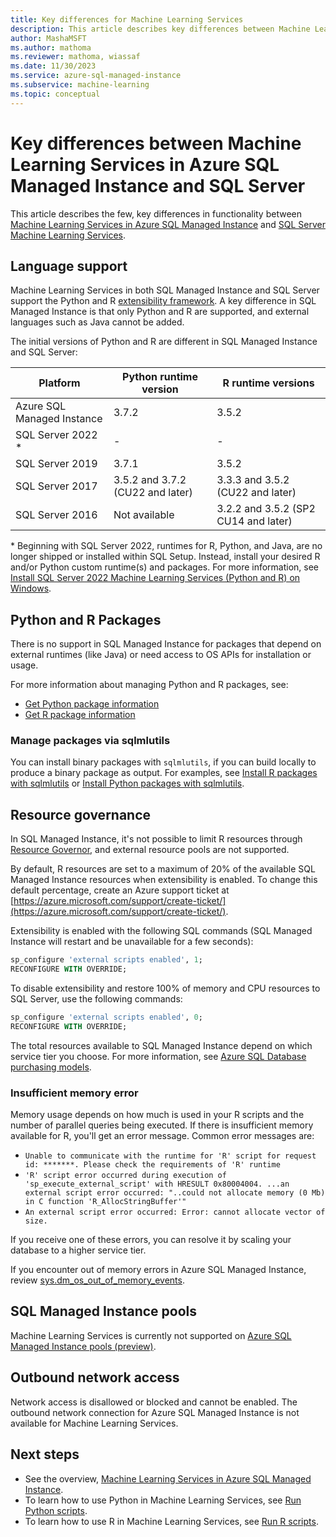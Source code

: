 ```yaml
---
title: Key differences for Machine Learning Services
description: This article describes key differences between Machine Learning Services in Azure SQL Managed Instance and SQL Server Machine Learning Services.
author: MashaMSFT
ms.author: mathoma
ms.reviewer: mathoma, wiassaf
ms.date: 11/30/2023
ms.service: azure-sql-managed-instance
ms.subservice: machine-learning
ms.topic: conceptual
---
```


# Key differences between Machine Learning Services in Azure SQL Managed Instance and SQL Server

This article describes the few, key differences in functionality between [Machine Learning Services in Azure SQL Managed Instance](machine-learning-services-overview.md) and [SQL Server Machine Learning Services](/sql/advanced-analytics/what-is-sql-server-machine-learning).

## Language support

Machine Learning Services in both SQL Managed Instance and SQL Server support the Python and R [extensibility framework](/sql/machine-learning/concepts/extensibility-framework). A key difference in SQL Managed Instance is that only Python and R are supported, and external languages such as Java cannot be added.

The initial versions of Python and R are different in SQL Managed Instance and SQL Server:

  | Platform                   | Python runtime version           | R runtime versions                   |
  |----------------------------|----------------------------------|--------------------------------------|
  | Azure SQL Managed Instance | 3.7.2                            | 3.5.2                                |
  | SQL Server 2022 \*| - | - |
  | SQL Server 2019            | 3.7.1                            | 3.5.2                                |
  | SQL Server 2017            | 3.5.2 and 3.7.2 (CU22 and later) | 3.3.3 and 3.5.2 (CU22 and later)     |
  | SQL Server 2016            | Not available                    | 3.2.2 and 3.5.2 (SP2 CU14 and later) |

\* Beginning with SQL Server 2022, runtimes for R, Python, and Java, are no longer shipped or installed within SQL Setup. Instead, install your desired R and/or Python custom runtime(s) and packages. For more information, see [Install SQL Server 2022 Machine Learning Services (Python and R) on Windows](/sql/machine-learning/install/sql-machine-learning-services-windows-install-sql-2022).

## Python and R Packages

There is no support in SQL Managed Instance for packages that depend on external runtimes (like Java) or need access to OS APIs for installation or usage.

For more information about managing Python and R packages, see:

- [Get Python package information](/sql/machine-learning/package-management/python-package-information?context=%2fazure%2fazure-sql%2fmanaged-instance%2fcontext%2fml-context&preserve-view=true&view=azuresqldb-mi-current)
- [Get R package information](/sql/machine-learning/package-management/r-package-information?context=%2fazure%2fazure-sql%2fmanaged-instance%2fcontext%2fml-context&preserve-view=true&view=azuresqldb-mi-current)

### Manage packages via sqlmlutils

You can install binary packages with `sqlmlutils`, if you can build locally to produce a binary package as output. For examples, see [Install R packages with sqlmlutils](/sql/machine-learning/package-management/install-additional-r-packages-on-sql-server) or [Install Python packages with sqlmlutils](/sql/machine-learning/package-management/install-additional-python-packages-on-sql-server).


## Resource governance

In SQL Managed Instance, it's not possible to limit R resources through [Resource Governor](/sql/relational-databases/resource-governor/resource-governor?view=azuresqldb-mi-current&preserve-view=true), and external resource pools are not supported.

By default, R resources are set to a maximum of 20% of the available SQL Managed Instance resources when extensibility is enabled. To change this default percentage, create an Azure support ticket at [https://azure.microsoft.com/support/create-ticket/](https://azure.microsoft.com/support/create-ticket/).

Extensibility is enabled with the following SQL commands (SQL Managed Instance will restart and be unavailable for a few seconds):

```sql
sp_configure 'external scripts enabled', 1;
RECONFIGURE WITH OVERRIDE;
```

To disable extensibility and restore 100% of memory and CPU resources to SQL Server, use the following commands:

```sql
sp_configure 'external scripts enabled', 0;
RECONFIGURE WITH OVERRIDE;
```

The total resources available to SQL Managed Instance depend on which service tier you choose. For more information, see [Azure SQL Database purchasing models](../database/purchasing-models.md).

### Insufficient memory error

Memory usage depends on how much is used in your R scripts and the number of parallel queries being executed. If there is insufficient memory available for R, you'll get an error message. Common error messages are:

- `Unable to communicate with the runtime for 'R' script for request id: *******. Please check the requirements of 'R' runtime`
- `'R' script error occurred during execution of 'sp_execute_external_script' with HRESULT 0x80004004. ...an external script error occurred: "..could not allocate memory (0 Mb) in C function 'R_AllocStringBuffer'"`
- `An external script error occurred: Error: cannot allocate vector of size.`

If you receive one of these errors, you can resolve it by scaling your database to a higher service tier.

If you encounter out of memory errors in Azure SQL Managed Instance, review [sys.dm_os_out_of_memory_events](/sql/relational-databases/system-dynamic-management-views/sys-dm-os-out-of-memory-events).

## SQL Managed Instance pools

Machine Learning Services is currently not supported on [Azure SQL Managed Instance pools (preview)](instance-pools-overview.md).

## Outbound network access

Network access is disallowed or blocked and cannot be enabled. The outbound network connection for Azure SQL Managed Instance is not available for Machine Learning Services.

## Next steps

- See the overview, [Machine Learning Services in Azure SQL Managed Instance](machine-learning-services-overview.md).
- To learn how to use Python in Machine Learning Services, see [Run Python scripts](/sql/machine-learning/tutorials/quickstart-python-create-script?context=/azure/azure-sql/managed-instance/context/ml-context&view=azuresqldb-mi-current&preserve-view=true).
- To learn how to use R in Machine Learning Services, see [Run R scripts](/sql/machine-learning/tutorials/quickstart-r-create-script?context=/azure/azure-sql/managed-instance/context/ml-context&view=azuresqldb-mi-current&preserve-view=true).
